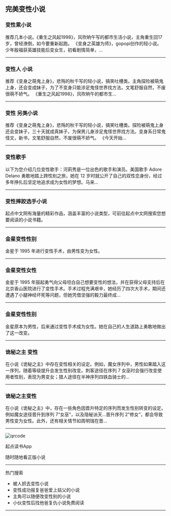 ## 完美变性小说

### 变性累小说

推荐几本小说。《重生之风起1998》，风吹晌午写的都市生活小说，主角重生回17岁，曾经潦倒，如今要重新起跑。 《变身之英雄为师》，gopopi创作的轻小说。少年殷福获英雄技能后变女生，初看剧情简单，...

---

### 变性人 小说

推荐《变身之萌鬼上身》，悲殇的秋千写的轻小说，搞笑吐槽类。主角探险被萌鬼上身，还会变成妹子，为了不变身只能涉足鬼怪世界找方法。文笔舒服自然，不废很萌不娇气。 《重生之风起1998》，风吹晌午的都市生...

---

### 变性 另类小说

推荐《变身之萌鬼上身》，悲殇的秋千写的轻小说，搞笑吐槽类。探险被萌鬼上身还会变妹子，三十天就成真妹子，为保男儿身涉足鬼怪世界找方法。变身系日常鬼怪文，新书，文笔舒服自然，不废很萌不娇气。 《今天开始...

---

### 变性歌手

以下为您介绍几位变性歌手：河莉秀是一位出色的歌手和演员。美国歌手 Adore Delano 勇敢地踏上跨性别之旅，她在 12 岁时就公开了自己的双性恋身份，经过多年挣扎后坚定地追求成为女性的梦想。马来...

---

### 变性摔跤选手小说

起点中文网有海量的精彩作品，涵盖丰富的小说类型，可前往起点中文网搜索您想要阅读的小说书籍。

---

### 金星变性性别

金星于 1995 年进行变性手术，由男性变为女性。  

---

### 金星变性女性

金星于 1995 年鼓起勇气向父母坦白自己想要变性的想法，并在获得父母支持后在北京香山医院进行了变性手术。手术过程充满艰辛，她经历了四次大手术，期间还遭遇了小腿神经坏死等问题，但她凭借坚强的毅力最终成...

---

### 金星变性性别

金星原本为男性，后来通过变性手术成为女性。她在自己的人生道路上勇敢地做出了这一改变。  

---

### 诡秘之主 变性

在小说《诡秘之主》中存在变性相关的设定。例如，魔女序列中，男性如果踏入这一序列，随着等级提升会发生性别改变。刺客途径在序列 7 女巫时会强行改变使用者性别，表现为男变女；猎人途径在半神序列四铁血骑士的...

---

### 诡秘之主变性

在小说《诡秘之主》中，存在一些角色因晋升特定的序列而发生性别转变的设定。例如魔女途径晋升到序列 7“女巫”，以及隐秘派天...晋升序列 2“修女”，都会导致男性变为女性。此外，还有相关情节如周明瑞在晋...

---

![qrcode](https://imgservices-1252317822.image.myqcloud.com/coco/s03032023/fb9dbdd4.avvf16.png)

起点读书App

随时随地看正版小说

---

热门搜索

- 被人抓去变性小说
- 变性成功报复爸爸爱上姑父的小说
- 主角可以随便改变性别的小说
- 小伙变性后找他爸复仇小说免费阅读

---